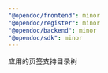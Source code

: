 ```yaml
---
"@opendoc/frontend": minor
"@opendoc/register": minor
"@opendoc/backend": minor
"@opendoc/sdk": minor
---
```


应用的页签支持目录树
